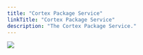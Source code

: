 ```yaml
---
title: "Cortex Package Service"
linkTitle: "Cortex Package Service"
description: "The Cortex Package Service."
---
```


<img src="/images/work-in-progress.jpg">